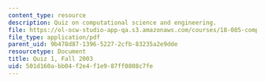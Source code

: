 ```yaml
---
content_type: resource
description: Quiz on computational science and engineering.
file: https://ol-ocw-studio-app-qa.s3.amazonaws.com/courses/18-085-computational-science-and-engineering-i-fall-2008/501d160abb04f2e4f1e987ff0808c7fe_q118085f03.pdf
file_type: application/pdf
parent_uid: 9b478d87-1396-5227-2cfb-83235a2e9dde
resourcetype: Document
title: Quiz 1, Fall 2003
uid: 501d160a-bb04-f2e4-f1e9-87ff0808c7fe
---
```

